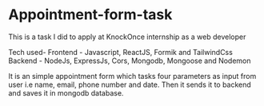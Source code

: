 # Appointment-form-task
This is a task I did to apply at KnockOnce internship as a web developer

Tech used- 
  Frontend - Javascript, ReactJS, Formik and TailwindCss
  Backend -  NodeJs, ExpressJs, Cors, Mongodb, Mongoose and Nodemon

It is an simple appointment form which tasks four parameters as input from user i.e name, email, phone number and date.
Then it sends it to backend and saves it in mongodb database.

